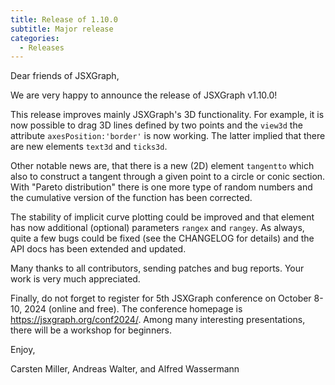 ```yaml
---
title: Release of 1.10.0
subtitle: Major release
categories:
  - Releases
---
```


Dear friends of JSXGraph,

We are very happy to announce the release of JSXGraph v1.10.0!

This release improves mainly JSXGraph's 3D functionality. For example, it is now  possible to drag 3D lines defined by two points and the `view3d` the attribute `axesPosition:'border'` is now working. The latter implied that there are new elements `text3d` and `ticks3d`.

Other notable news are, that there is a new (2D) element `tangentto` which also to construct a tangent through a given point to a circle or conic section. With "Pareto distribution" there is one more type of random numbers and the cumulative version of the function has been corrected.

The stability of implicit curve plotting could be improved and that element has now
additional (optional) parameters `rangex` and `rangey`. As always, quite a few bugs could be fixed (see the CHANGELOG for details) and the API docs has been extended and updated.

Many thanks to all contributors, sending patches and bug reports. Your work is very much appreciated.

Finally, do not forget to register for 5th JSXGraph conference on October 8-10, 2024 (online and free). The conference homepage is <https://jsxgraph.org/conf2024/>. Among many interesting presentations, there will be a workshop for beginners.

Enjoy, 

Carsten Miller, Andreas Walter, and Alfred Wassermann

